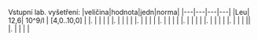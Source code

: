
<div class="w3-row">
<div class="w3-half">

<div class="w3-khaki w3-xlarge w3-padding w3-margin">

Vstupní lab. vyšetření: 
|veličina|hodnota|jedn|norma|
|---|---|---|---|
|Leu| 12,6| 10^9/l |	[4,0..10,0] |
|. | |  | 		 |
|. | |  | 		 |
|. | |  | 		 |
|. | |  | 		 |
|. | |  | 		 |
|. | |  | 		 |
|. | |  | 		 ||
|. | |  | 		 |



</div>
</div>
<div class="w3-half">
</div>
</div>
